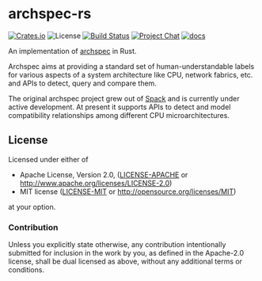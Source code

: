 # archspec-rs

[![Crates.io][crates-badge]][crates-url]
![License][license-badge]
[![Build Status][build-badge]][build]
[![Project Chat][chat-badge]][chat-url]
[![docs][docs-badge]][docs-url]

[license-badge]: https://img.shields.io/crates/l/archspec?style=flat-square
[build-badge]: https://img.shields.io/github/actions/workflow/status/prefix-dev/archspec-rs/rust-compile.yml?style=flat-square&branch=main
[build]: https://github.com/mamba-org/prefix-dev/archspec-rs
[chat-badge]: https://img.shields.io/discord/1082332781146800168.svg?label=&logo=discord&logoColor=ffffff&color=7389D8&labelColor=6A7EC2&style=flat-square
[chat-url]: https://discord.gg/kKV8ZxyzY4
[docs-badge]: https://img.shields.io/badge/docs-main-yellow.svg?style=flat-square
[docs-url]: https://docs.rs/archspec
[crates-badge]: https://img.shields.io/crates/v/archspec.svg?style=flat-square
[crates-url]: https://crates.io/crates/archspec

An implementation of [archspec](https://github.com/archspec/archspec) in Rust.

Archspec aims at providing a standard set of human-understandable labels for various aspects of a system architecture like CPU, network fabrics, etc. and APIs to detect, query and compare them.

The original archspec project grew out of [Spack](https://spack.io/) and is currently under active development. 
At present it supports APIs to detect and model compatibility relationships among different CPU microarchitectures.

## License

Licensed under either of

 * Apache License, Version 2.0, ([LICENSE-APACHE](LICENSE-APACHE) or http://www.apache.org/licenses/LICENSE-2.0)
 * MIT license ([LICENSE-MIT](LICENSE-MIT) or http://opensource.org/licenses/MIT)

at your option.

### Contribution

Unless you explicitly state otherwise, any contribution intentionally submitted
for inclusion in the work by you, as defined in the Apache-2.0 license, shall be dual licensed as above, without any
additional terms or conditions.
